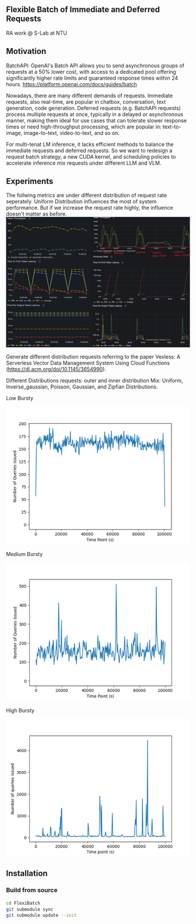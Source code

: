 ## Flexible Batch of Immediate and Deferred Requests

RA work @ S-Lab at NTU

## Motivation

BatchAPI: OpenAI's Batch API allows you to send asynchronous groups of requests at a 50% lower cost, with access to a dedicated pool offering significantly higher rate limits and guaranteed response times within 24 hours. https://platform.openai.com/docs/guides/batch

Nowadays, there are many different demands of requests. Immediate requests, also real-time, are popular in chatbox, conversation, text generation, code generation. Deferred requests (e.g. BatchAPI requests) process multiple requests at once, typically in a delayed or asynchronous manner, making them ideal for use cases that can tolerate slower response times or need high-throughput processing, which are popular in: text-to-image, image-to-text, video-to-text, and so on. 

For multi-tenat LM inference, it lacks efficient methods to balance the immediate requests and deferred requests. So we want to redesign a request batch strategy, a new CUDA kernel, and scheduling policies to accelerate inference mix requests under different LLM and VLM. 


## Experiments

The follwing metrics are under different distribution of request rate seperately. Uniform Distribution influences the most of system performance. But if we increase the request rate highly, the influence doesn't matter as before. 
![alt text](result_curve/compare_single_distribution.png)



Generate different distribution requests referring to the paper Vexless: A Serverless Vector Data Management System Using Cloud Functions
 (https://dl.acm.org/doi/10.1145/3654990). 
 
 Different Distributions requests: outer and inner distribution
 Mix: Uniform, Inverse_gaussian, Poisson, Gaussian, and Zipfian Distributions. 
 

Low Bursty 

![alt text](result_curve/oinverseG_inormal.png)

Medium Bursty 

![alt text](result_curve/ozip_iuni.png)

High Bursty 

![alt text](result_curve/ozip_izip.png)

## Installation

### Build from source

```bash
cd FlexiBatch
git submodule sync
git submodule update --init
```

